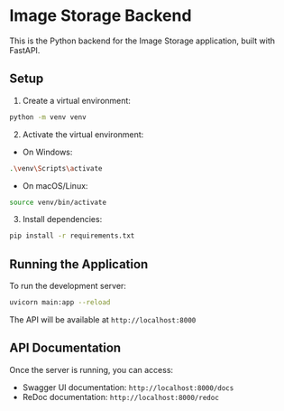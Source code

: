# Image Storage Backend

This is the Python backend for the Image Storage application, built with FastAPI.

## Setup

1. Create a virtual environment:
```bash
python -m venv venv
```

2. Activate the virtual environment:
- On Windows:
```bash
.\venv\Scripts\activate
```
- On macOS/Linux:
```bash
source venv/bin/activate
```

3. Install dependencies:
```bash
pip install -r requirements.txt
```

## Running the Application

To run the development server:
```bash
uvicorn main:app --reload
```

The API will be available at `http://localhost:8000`

## API Documentation

Once the server is running, you can access:
- Swagger UI documentation: `http://localhost:8000/docs`
- ReDoc documentation: `http://localhost:8000/redoc` 